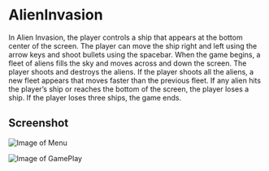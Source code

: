 # AlienInvasion

In Alien Invasion, the player controls a ship that appears at
the bottom center of the screen. The player can move the ship
right and left using the arrow keys and shoot bullets using the
spacebar. When the game begins, a fleet of aliens fills the sky
and moves across and down the screen. The player shoots and
destroys the aliens. If the player shoots all the aliens, a new fleet
appears that moves faster than the previous fleet. If any alien hits
the player’s ship or reaches the bottom of the screen, the player
loses a ship. If the player loses three ships, the game ends.

## Screenshot

![Image of Menu](https://github.com/R0leeX/AlienInvasion/tree/master/images/menu.PNG)

![Image of GamePlay](https://github.com/R0leeX/AlienInvasion/tree/master/images/game.PNG)
